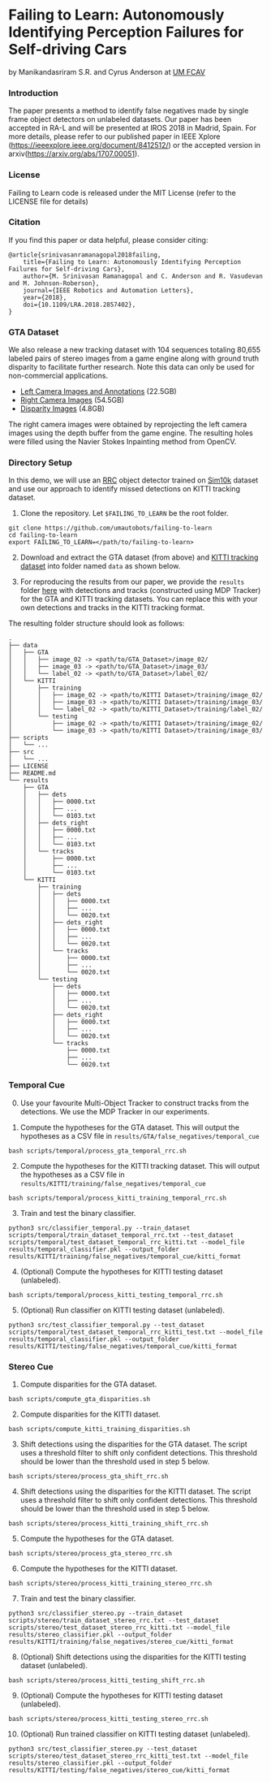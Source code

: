 # Failing to Learn: Autonomously Identifying Perception Failures for Self-driving Cars

by Manikandasriram S.R. and Cyrus Anderson at [UM FCAV](https://fcav.engin.umich.edu/)

### Introduction

The paper presents a method to identify false negatives made by single frame
object detectors on unlabeled datasets. Our paper has been accepted in RA-L and will be presented 
at IROS 2018 in Madrid, Spain. For more details, 
please refer to our published paper in IEEE Xplore (https://ieeexplore.ieee.org/document/8412512/) or
the accepted version in arxiv(https://arxiv.org/abs/1707.00051).

### License

Failing to Learn code is released under the MIT License (refer to the LICENSE file for details)

### Citation

If you find this paper or data helpful, please consider citing:

```
@article{srinivasanramanagopal2018failing, 
    title={Failing to Learn: Autonomously Identifying Perception Failures for Self-driving Cars}, 
    author={M. Srinivasan Ramanagopal and C. Anderson and R. Vasudevan and M. Johnson-Roberson}, 
    journal={IEEE Robotics and Automation Letters}, 
    year={2018}, 
    doi={10.1109/LRA.2018.2857402}, 
}
```

### GTA Dataset

We also release a new tracking dataset with 104 sequences totaling 80,655 labeled pairs of stereo images from a game engine along with ground truth disparity to facilitate further research. Note this data can only be used for non-commercial applications.
* [Left Camera Images and Annotations](http://www.umich.edu/~fcav/GTA_Tracking_Dataset.tar.gz) (22.5GB)
* [Right Camera Images](https://s3.us-east-2.amazonaws.com/ngv.datasets/GTA_Tracking_right_images.tar.gz) (54.5GB)
* [Disparity Images](https://s3.us-east-2.amazonaws.com/ngv.datasets/GTA_Tracking_disparity.tar.gz) (4.8GB)

The right camera images were obtained by reprojecting the left camera images using the depth buffer from the game engine. The resulting holes were filled using the Navier Stokes Inpainting method from OpenCV. 

### Directory Setup

In this demo, we will use an [RRC](https://github.com/xiaohaoChen/rrc_detection) object detector trained on [Sim10k](https://fcav.engin.umich.edu/research/driving-in-the-matrix) dataset and use our approach to identify missed detections on KITTI tracking dataset. 

1. Clone the repository. Let `$FAILING_TO_LEARN` be the root folder.
```
git clone https://github.com/umautobots/failing-to-learn 
cd failing-to-learn
export FAILING_TO_LEARN=</path/to/failing-to-learn>
```

2. Download and extract the GTA dataset (from above) and [KITTI tracking dataset](http://www.cvlibs.net/datasets/kitti/eval_tracking.php) into folder named `data` as shown below. 

3. For reproducing the results from our paper, we provide the `results` folder [here](https://drive.google.com/file/d/1e7tjhQL4eEpTmEWmRC77zEMrAONDp6Jq/view?usp=sharing) with detections and tracks (constructed using MDP Tracker) for the GTA and KITTI tracking datasets. You can replace this with your own detections and tracks in the KITTI tracking format. 

The resulting folder structure should look as follows:

```
.
├── data
│   ├── GTA
│   │   ├── image_02 -> <path/to/GTA_Dataset>/image_02/
│   │   ├── image_03 -> <path/to/GTA_Dataset>/image_03/
│   │   └── label_02 -> <path/to/GTA_Dataset>/label_02/
│   └── KITTI
│       ├── training
│       │   ├── image_02 -> <path/to/KITTI Dataset>/training/image_02/
│       │   ├── image_03 -> <path/to/KITTI Dataset>/training/image_03/
│       │   └── label_02 -> <path/to/KITTI_Dataset>/training/label_02/
│       └── testing
│           ├── image_02 -> <path/to/KITTI Dataset>/training/image_02/
│           └── image_03 -> <path/to/KITTI Dataset>/training/image_03/
├── scripts
│   └── ...
├── src
│   └── ...
├── LICENSE
├── README.md
└── results
    ├── GTA
    │   ├── dets
    │   │   ├── 0000.txt
    │   │   ├── ...
    │   │   └── 0103.txt
    │   ├── dets_right
    │   │   ├── 0000.txt
    │   │   ├── ...
    │   │   └── 0103.txt
    │   └── tracks
    │       ├── 0000.txt
    │       ├── ...
    │       └── 0103.txt
    └── KITTI
        ├── training
        │   ├── dets
        │   │   ├── 0000.txt
        │   │   ├── ...
        │   │   └── 0020.txt
        │   ├── dets_right
        │   │   ├── 0000.txt
        │   │   ├── ...
        │   │   └── 0020.txt
        │   └── tracks
        │       ├── 0000.txt
        │       ├── ...
        │       └── 0020.txt
        └── testing
            ├── dets
            │   ├── 0000.txt
            │   ├── ...
            │   └── 0020.txt
            ├── dets_right
            │   ├── 0000.txt
            │   ├── ...
            │   └── 0020.txt
            └── tracks
                ├── 0000.txt
                ├── ...
                └── 0020.txt
```

### Temporal Cue

0. Use your favourite Multi-Object Tracker to construct tracks from the detections. We use the MDP Tracker in our experiments. 

1. Compute the hypotheses for the GTA dataset. This will output the hypotheses as a CSV file in `results/GTA/false_negatives/temporal_cue`
```
bash scripts/temporal/process_gta_temporal_rrc.sh
```

2. Compute the hypotheses for the KITTI tracking dataset. This will output the hypotheses as a CSV file in `results/KITTI/training/false_negatives/temporal_cue`
```
bash scripts/temporal/process_kitti_training_temporal_rrc.sh
```

3. Train and test the binary classifier.
```
python3 src/classifier_temporal.py --train_dataset scripts/temporal/train_dataset_temporal_rrc.txt --test_dataset scripts/temporal/test_dataset_temporal_rrc_kitti.txt --model_file results/temporal_classifier.pkl --output_folder results/KITTI/training/false_negatives/temporal_cue/kitti_format
```

4. (Optional) Compute the hypotheses for KITTI testing dataset (unlabeled).
```
bash scripts/temporal/process_kitti_testing_temporal_rrc.sh
```

5. (Optional) Run classifier on KITTI testing dataset (unlabeled).
```
python3 src/test_classifier_temporal.py --test_dataset scripts/temporal/test_dataset_temporal_rrc_kitti_test.txt --model_file results/temporal_classifier.pkl --output_folder results/KITTI/testing/false_negatives/temporal_cue/kitti_format
```

### Stereo Cue

1. Compute disparities for the GTA dataset.
```
bash scripts/compute_gta_disparities.sh
```

2. Compute disparities for the KITTI dataset.
```
bash scripts/compute_kitti_training_disparities.sh
```

3. Shift detections using the disparities for the GTA dataset. The script uses a threshold filter to shift only confident detections. This threshold should be lower than the threshold used in step 5 below.
```
bash scripts/stereo/process_gta_shift_rrc.sh
```

4. Shift detections using the disparities for the KITTI dataset. The script uses a threshold filter to shift only confident detections. This threshold should be lower than the threshold used in step 5 below.
```
bash scripts/stereo/process_kitti_training_shift_rrc.sh
```

5. Compute the hypotheses for the GTA dataset.
```
bash scripts/stereo/process_gta_stereo_rrc.sh
```

6. Compute the hypotheses for the KITTI dataset.
```
bash scripts/stereo/process_kitti_training_stereo_rrc.sh
```

7. Train and test the binary classifier.
```
python3 src/classifier_stereo.py --train_dataset scripts/stereo/train_dataset_stereo_rrc.txt --test_dataset scripts/stereo/test_dataset_stereo_rrc_kitti.txt --model_file results/stereo_classifier.pkl --output_folder results/KITTI/training/false_negatives/stereo_cue/kitti_format
```

8. (Optional) Shift detections using the disparities for the KITTI testing dataset (unlabeled). 
```
bash scripts/stereo/process_kitti_testing_shift_rrc.sh
```

9. (Optional) Compute the hypotheses for KITTI testing dataset (unlabeled).
```
bash scripts/stereo/process_kitti_testing_stereo_rrc.sh
```

10. (Optional) Run trained classifier on KITTI testing dataset (unlabeled).
```
python3 src/test_classifier_stereo.py --test_dataset scripts/stereo/test_dataset_stereo_rrc_kitti_test.txt --model_file results/stereo_classifier.pkl --output_folder results/KITTI/testing/false_negatives/stereo_cue/kitti_format
```
